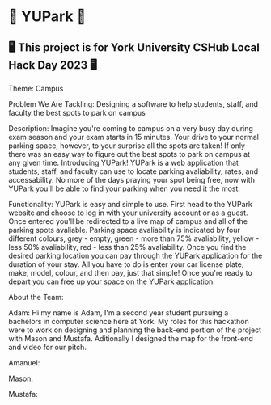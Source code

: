 # 🚗 YUPark 🚗
## 🖥️ This project is for York University CSHub Local Hack Day 2023 🖥️

Theme: Campus

Problem We Are Tackling: Designing a software to help students, staff, and faculty the best spots to park on campus

Description: Imagine you're coming to campus on a very busy day during exam season and your exam starts in 15 minutes. Your drive to your normal parking space, however, to your surprise all the spots are taken! If only there was an easy way to figure out the best spots to park on campus at any given time. Introducing YUPark! YUPark is a web application that students, staff, and faculty can use to locate parking avaliability, rates, and accessability. No more of the days praying your spot being free, now with YUPark you'll be able to find your parking when you need it the most.  

Functionality: YUPark is easy and simple to use. First head to the YUPark website and choose to log in with your university account or as a guest. Once entered you'll be redirected to a live map of campus and all of the parking spots avaliable. Parking space avaliability is indicated by four different colours, grey - empty, green - more than 75% avaliability, yellow - less 50% avaliability, red - less than 25% avaliability. Once you find the desired parking location you can pay through the YUPark application for the duration of your stay. All you have to do is enter your car license plate, make, model, colour, and then pay, just that simple! Once you're ready to depart you can free up your space on the YUPark application.

About the Team: 

Adam: Hi my name is Adam, I'm a second year student pursuing a bachelors in computer science here at York. My roles for this hackathon were to work on designing and planning the back-end portion of the project with Mason and Mustafa. Aditionally I designed the map for the front-end and video for our pitch. 

Amanuel:

Mason:

Mustafa:
